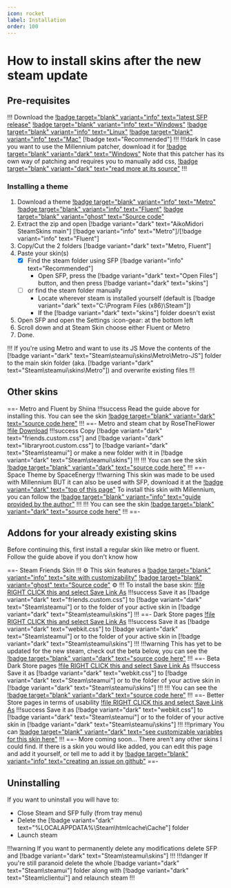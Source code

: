 ```yaml
---
icon: rocket
label: Installation
order: 100
---
```

# How to install skins after the new steam update

## Pre-requisites

!!! Download the [!badge target="blank" variant="info" text="latest SFP release"](https://github.com/PhantomGamers/SFP/releases)
[!badge target="blank" variant="info" text="Windows"](https://github.com/PhantomGamers/SFP/releases/latest/download/SFP_UI-win10-x64-SelfContained.zip) [!badge target="blank" variant="info" text="Linux"](https://github.com/PhantomGamers/SFP/releases/latest/download/SFP_UI-linux-x64-SelfContained.tar.gz) [!badge target="blank" variant="info" text="Mac"](https://github.com/PhantomGamers/SFP/releases/latest/download/SFP_UI-osx-x64-SelfContained.tar.gz) [!badge text="Recommended"]
!!!
!!!dark In case you want to use the Millennium patcher, download it for [!badge target="blank" variant="dark" text="Windows"](https://github.com/PhantomGamers/SFP/releases/latest/download/millennium.exe)
Note that this patcher has its own way of patching and requires you to manually add css, [!badge target="blank" variant="dark" text="read more at its source"](https://github.com/ShadowMonster99/millennium-steam-patcher/#readme)
!!!

### Installing a theme

1. Download a theme [!badge target="blank" variant="info" text="Metro"](https://download-directory.github.io/?url=https://github.com/AikoMidori/SteamSkins/tree/main/Metro/) [!badge target="blank" variant="info" text="Fluent"](https://download-directory.github.io/?url=https://github.com/AikoMidori/SteamSkins/tree/main/Fluent/) [!badge target="blank" variant="ghost" text="Source code"](https://github.com/AikoMidori/SteamSkins)
2. Extract the zip and open [!badge variant="dark" text="AikoMidori SteamSkins main"] [!badge variant="info" text="Metro"]/[!badge variant="info" text="Fluent"]
3. Copy/Cut the 2 folders [!badge variant="dark" text="Metro, Fluent"]
4. Paste your skin(s)
   - [x] Find the steam folder using SFP [!badge variant="info" text="Recommended"]
     - Open SFP, press the [!badge variant="dark" text="Open Files"] button, and then press [!badge variant="dark" text="skins"]
   - [ ] or find the steam folder manually
     - Locate wherever steam is installed yourself (default is [!badge variant="dark" text="C:\Program Files (x86)\Steam"])
     - If the [!badge variant="dark" text="skins"] folder doesn't exist
5. Open SFP and open the Settings :icon-gear: at the bottom left
6. Scroll down and at Steam Skin choose either Fluent or Metro
7. Done.

!!! If you're using Metro and want to use its JS
Move the contents of the [!badge variant="dark" text="Steam\steamui\skins\Metro\Metro-JS"] folder to the main skin folder (aka. [!badge variant="dark" text="Steam\steamui\skins\Metro"]) and overwrite existing files
!!!

## Other skins

==- Metro and Fluent by Shiina
!!!success Read the guide above for installing this.
You can see the skin [!badge target="blank" variant="dark" text="source code here"](https://github.com/AikoMidori/steam-dark-mode)
!!!
==- Metro and steam chat by RoseTheFlower
[!file Download](https://github.com/RoseTheFlower/MetroSteam/archive/refs/heads/master.zip)
!!!success Copy [!badge variant="dark" text="friends.custom.css"] and [!badge variant="dark" text="libraryroot.custom.css"] to [!badge variant="dark" text="Steam\steamui"] or make a new folder with it in [!badge variant="dark" text="Steam\steamui\skins"]
!!!
!!! You can see the skin [!badge target="blank" variant="dark" text="source code here"](https://github.com/RoseTheFlower/MetroSteam)
!!!
==- Space Theme by SpaceEnergy
!!!warning This skin was made to be used with Millennium BUT it can also be used with SFP, download it at the [!badge variant="dark" text="top of this page"](/guides/installation.md#pre-requisites)
To install this skin with Millennium, you can follow the [!badge target="blank" variant="info" text="guide provided by the author"](https://github.com/SpaceEnergy/SpaceTheme-Steam#installation)
!!!
!!! You can see the skin [!badge target="blank" variant="dark" text="source code here"](https://github.com/SpaceEnergy/SpaceTheme-Steam)
!!!
==-

## Addons for your already existing skins

Before continuing this, first install a regular skin like metro or fluent.\
Follow the guide above if you don't know how

==- Steam Friends Skin
!!! :gear: This skin features a [!badge target="blank" variant="info" text="site with customizability"](https://chat.lasr.skin/) [!badge target="blank" variant="ghost" text="Source code"](https://github.com/LaserFlash/steam-chat-skin/) :gear:
!!!
To install the base skin:
[!file RIGHT CLICK this and select Save Link As](https://raw.githubusercontent.com/LaserFlash/steam-chat-skin/main/friends.custom.css)
!!!success Save it as [!badge variant="dark" text="friends.custom.css"] to [!badge variant="dark" text="Steam\steamui"] or to the folder of your active skin in [!badge variant="dark" text="Steam\steamui\skins"]
!!!
==- Dark Store pages
[!file RIGHT CLICK this and select Save Link As](https://raw.githubusercontent.com/AikoMidori/steam-dark-mode/master/webkit.css)
!!!success Save it as [!badge variant="dark" text="webkit.css"] to [!badge variant="dark" text="Steam\steamui"] or to the folder of your active skin in [!badge variant="dark" text="Steam\steamui\skins"]
!!!
!!!warning This has yet to be updated for the new steam, check out the beta below, you can see the [!badge target="blank" variant="dark" text="source code here"](https://github.com/AikoMidori/steam-dark-mode)
!!!
==- Beta Dark Store pages
[!file RIGHT CLICK this and select Save Link As](https://raw.githubusercontent.com/BallOpener/steam-dark-mode/beta2/css/webkit.css)
!!!success Save it as [!badge variant="dark" text="webkit.css"] to [!badge variant="dark" text="Steam\steamui"] or to the folder of your active skin in [!badge variant="dark" text="Steam\steamui\skins"]
!!!
!!! You can see the [!badge target="blank" variant="dark" text="source code here"](https://github.com/BallOpener/steam-dark-mode/tree/beta2)
!!!
==- Better Store pages in terms of usability
[!file RIGHT CLICK this and select Save Link As](/assets/css/webkit.css)
!!!success Save it as [!badge variant="dark" text="webkit.css"] to [!badge variant="dark" text="Steam\steamui"] or to the folder of your active skin in [!badge variant="dark" text="Steam\steamui\skins"]
!!!
!!!primary You can [!badge target="blank" variant="dark" text="see customizable variables for this skin here"](/assets/css/store.css)
!!!
==- More coming soon...
There aren't any other skins I could find. If there is a skin you would like added, you can edit this page and add it yourself, or tell me to add it by [!badge target="blank" variant="info" text="creating an issue on github"](https://github.com/xamionex/steamskins/issues/new?assignees=xamionex&labels=documentation&projects=&template=change-request.md&title=)
==-

## Uninstalling

If you want to uninstall you will have to:

- Close Steam and SFP fully (from tray menu)
- Delete the [!badge variant="dark" text="%LOCALAPPDATA%\Steam\htmlcache\Cache\"] folder
- Launch steam

!!!warning If you want to permanently delete any modifications delete SFP and [!badge variant="dark" text="Steam\steamui\skins"]
!!!
!!!danger If you're still paranoid delete the whole [!badge variant="dark" text="Steam\steamui"] folder along with [!badge variant="dark" text="Steam\clientui"] and relaunch steam
!!!
